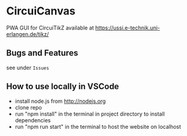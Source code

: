 
# CircuiCanvas

PWA GUI for CircuiTikZ available at https://ussi.e-technik.uni-erlangen.de/tikz/

## Bugs and Features

see under `Issues`

## How to use locally in VSCode

* install node.js from http://nodejs.org
* clone repo
* run "npm install" in the terminal in project directory to install dependencies
* run "npm run start" in the terminal to host the website on localhost
